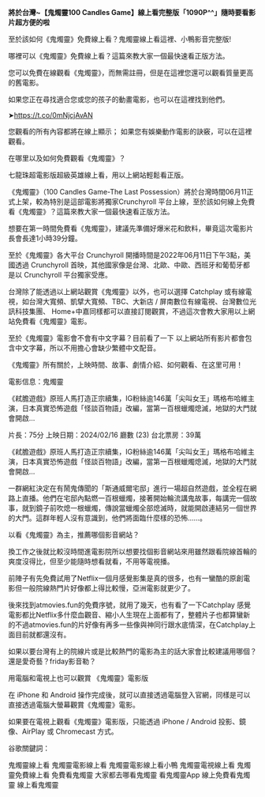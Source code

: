**將於台灣~【鬼燭靈100 Candles Game】線上看完整版「1090P^^」隨時要看影片超方便的啦**

至於該如何《鬼燭靈》免費線上看？鬼燭靈線上看這裡、小鴨影音完整版!

哪裡可以《鬼燭靈》免費線上看？這篇來教大家一個最快速看正版方法。

您可以免費在線觀看《鬼燭靈》，而無需註冊，但是在這裡您還可以觀看質量更高的舊電影。

如果您正在尋找適合您或您的孩子的動畫電影，也可以在這裡找到他們。

➤https://t.co/0mNjcjAvAN

您觀看的所有內容都將在線上顯示； 如果您有娛樂動作電影的訣竅，可以在這裡觀看。

在哪里以及如何免費觀看《鬼燭靈》？

七龍珠超電影版超級英雄線上看，用以上網站輕鬆看正版。

《鬼燭靈》（100 Candles Game-The Last Possession）將於台灣時間06月11正式上架，較為特別是這部電影將獨家Crunchyroll 平台上線，至於該如何線上免費看《鬼燭靈》？這篇來教大家一個最快速看正版方法。

想要在第一時間免費看《鬼燭靈》，建議先準備好爆米花和飲料，畢竟這次電影片長會長達1小時39分鐘。

至於《鬼燭靈》各大平台 Crunchyroll 開播時間是2022年06月11日下午3點，美國透過 Crunchyroll 首映，其他國家像是台灣、北歐、中歐、西班牙和葡萄牙都是以 Crunchyroll 平台獨家受應。

台灣除了能透過以上網站觀賞《鬼燭靈》以外，也可以選擇 Catchplay 或有線電視，如台灣大寬頻、凱擘大寬頻、TBC、大新店 / 屏南數位有線電視、台灣數位光訊科技集團、 Home+中嘉同樣都可以直接訂閱觀賞，不過這次會教大家用以上網站免費看《鬼燭靈》電影。

至於《鬼燭靈》電影會不會有中文字幕？目前看了一下 以上網站所有影片都會包含中文字幕，所以不用擔心會缺少繁體中文配音。


《鬼燭靈》所有關於，上映時間、故事、劇情介紹、如何觀看、在这里可用！

電影信息：鬼燭靈

《弒膽遊戲》原班人馬打造正宗續集，IG粉絲逾146萬「尖叫女王」瑪格布哈維主演，日本真實恐怖遊戲「怪談百物語」改編，當第一百根蠟燭熄滅，地獄的大門就會開啟…

片長：75分 上映日期：2024/02/16 廳數 (23) 台北票房：39萬

《弒膽遊戲》原班人馬打造正宗續集，IG粉絲逾146萬「尖叫女王」瑪格布哈維主演，日本真實恐怖遊戲「怪談百物語」改編，當第一百根蠟燭熄滅，地獄的大門就會開啟…

一群網紅決定在有鬧鬼傳聞的「斯通威爾宅邸」進行一場超自然遊戲，並全程在網路上直播。他們在宅邸內點燃一百根蠟燭，接著開始輪流講鬼故事，每講完一個故事，就到鏡子前吹熄一根蠟燭，傳說當蠟燭全部熄滅時，就能開啟連結另一個世界的大門。這群年輕人沒有意識到，他們將面臨什麼樣的恐怖……。

以看《鬼燭靈》為主，推薦哪個影音網站？

換工作之後就比較沒時間進電影院所以想要找個影音網站來用雖然跟看院線首輪的爽度沒得比，但至少能隨時想看就看，不用等電視播。

前陣子有先免費試用了Netflix一個月感覺影集是真的很多，也有一蠻酷的原創電影但一般院線熱門片好像都上得比較慢，亞洲電影就更少了。

後來找到atmovies.fun的免費序號，就用了幾天，也有看了一下Catchplay
感覺電影都比Netflix多什麼血觀音、縮小人生現在上面都有了，整體片子也都算蠻新的不過atmovies.fun的片好像有再多一些像與神同行跟水底情深，在Catchplay上面目前就都還沒有。

如果以要台灣有上的院線片或是比較熱門的電影為主的話大家會比較建議用哪個？還是愛奇藝？friday影音勒？

用電腦和電視上也可以觀賞 《鬼燭靈》電影版

在 iPhone 和 Android 操作完成後，就可以直接透過電腦登入官網，同樣是可以直接透過電腦大螢幕觀賞《鬼燭靈》電影。

如果要在電視上觀看《鬼燭靈》電影版，只能透過 iPhone / Android 投影、鏡像、AirPlay 或 Chromecast 方式。


谷歌關鍵詞：

鬼燭靈線上看
鬼燭靈電影線上看
鬼燭靈電影線上看小鴨
鬼燭靈電視線上看
鬼燭靈免費線上看
免費看鬼燭靈
大家都去哪看鬼燭靈
看鬼燭靈App
線上免費看鬼燭靈
線上看鬼燭靈

